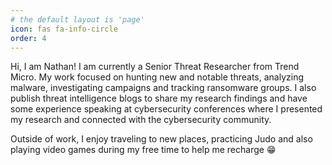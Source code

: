 ```yaml
---
# the default layout is 'page'
icon: fas fa-info-circle
order: 4
---
```


Hi, I am Nathan! I am currently a Senior Threat Researcher from Trend Micro. My work focused on hunting new and notable threats, analyzing malware, investigating campaigns and tracking ransomware groups. I also publish threat intelligence blogs to share my research findings and have some experience speaking at cybersecurity conferences where I presented my research and connected with the cybersecurity community.

Outside of work, I enjoy traveling to new places, practicing Judo and also playing video games during my free time to help me recharge :grin:


